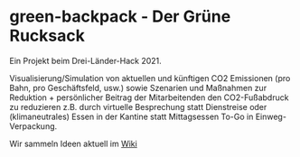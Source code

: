 # green-backpack - Der Grüne Rucksack

Ein Projekt beim Drei-Länder-Hack 2021.

Visualisierung/Simulation von aktuellen und künftigen CO2 Emissionen (pro Bahn, pro Geschäftsfeld, usw.) sowie Szenarien und
Maßnahmen zur Reduktion + persönlicher Beitrag der Mitarbeitenden den CO2-Fußabdruck zu reduzieren z.B. durch virtuelle
Besprechung statt Dienstreise oder (klimaneutrales) Essen in der Kantine statt Mittagsessen To-Go in Einweg-Verpackung.

Wir sammeln Ideen aktuell im [Wiki](https://github.com/drei-lander-hack/green-backpack/wiki)
